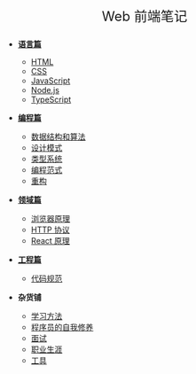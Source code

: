 <div align="center">
    <p style="font-size: 24px;">Web 前端笔记</p>
</div>

- [**语言篇**](languages/index.md)
    - [HTML](languages/html.md)
    - [CSS](languages/css.md)
    - [JavaScript](languages/javascript)   
    - [Node.js](languages/node.js.md)
    - [TypeScript](languages/typescript.md)

- [**编程篇**](programming/index.md)
    - [数据结构和算法](programming/data-structure-and-algorithms)
    - [设计模式](programming/design-patterns.md)
    - [类型系统](programming/types.md)
    - [编程范式](programming/programming-paradigm.md)
    - [重构](programming/refactoring.md)

- [**领域篇**](domain/index.md)
    - [浏览器原理](domain/browser.md)
    - [HTTP 协议](domain/http.md)
    - [React 原理](domain/react.md)

- [**工程篇**]()
    - [代码规范]()

- **杂货铺**
    - [学习方法](www/study.md)
    - [程序员的自我修养](www/selfboot.md)
    - [面试](www/interview.md)
    - [职业生涯](www/career.md)
    - [工具](www/tools.md)
 




